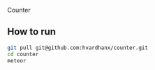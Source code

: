 Counter

## How to run

```bash
git pull git@github.com:hvardhanx/counter.git
cd counter
meteor
```
